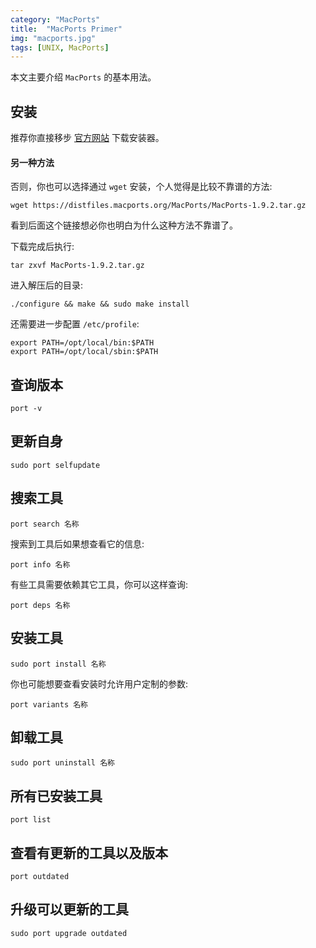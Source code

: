 ```yaml
---
category: "MacPorts"
title:  "MacPorts Primer"
img: "macports.jpg"
tags: [UNIX, MacPorts]
---
```

本文主要介绍 `MacPorts` 的基本用法。

## 安装

推荐你直接移步 [官方网站](https://www.macports.org/install.php) 下载安装器。

#### 另一种方法

否则，你也可以选择通过 `wget` 安装，个人觉得是比较不靠谱的方法:

`wget https://distfiles.macports.org/MacPorts/MacPorts-1.9.2.tar.gz`

看到后面这个链接想必你也明白为什么这种方法不靠谱了。

下载完成后执行:

```console
tar zxvf MacPorts-1.9.2.tar.gz
```

进入解压后的目录:

```console
./configure && make && sudo make install
```

还需要进一步配置 `/etc/profile`:

```console
export PATH=/opt/local/bin:$PATH
export PATH=/opt/local/sbin:$PATH
```

## 查询版本

```console
port -v
```

## 更新自身

```console
sudo port selfupdate
```

## 搜索工具

```console
port search 名称
```

搜索到工具后如果想查看它的信息:

```console
port info 名称
```

有些工具需要依赖其它工具，你可以这样查询:

```console
port deps 名称
```

## 安装工具

```console
sudo port install 名称
```

你也可能想要查看安装时允许用户定制的参数:

```console
port variants 名称
```

## 卸载工具

```console
sudo port uninstall 名称
```

## 所有已安装工具

```console
port list
```

## 查看有更新的工具以及版本

```console
port outdated
```

## 升级可以更新的工具

```console
sudo port upgrade outdated
```





